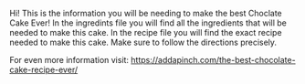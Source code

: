 Hi! This is the information you will be needing to make the best Choclate Cake Ever!
In the ingredints file you will find all the ingredients that will be needed to make this cake.
In the recipe file you will find the exact recipe needed to make this cake. 
Make sure to follow the directions precisely.

For even more information visit:
https://addapinch.com/the-best-chocolate-cake-recipe-ever/